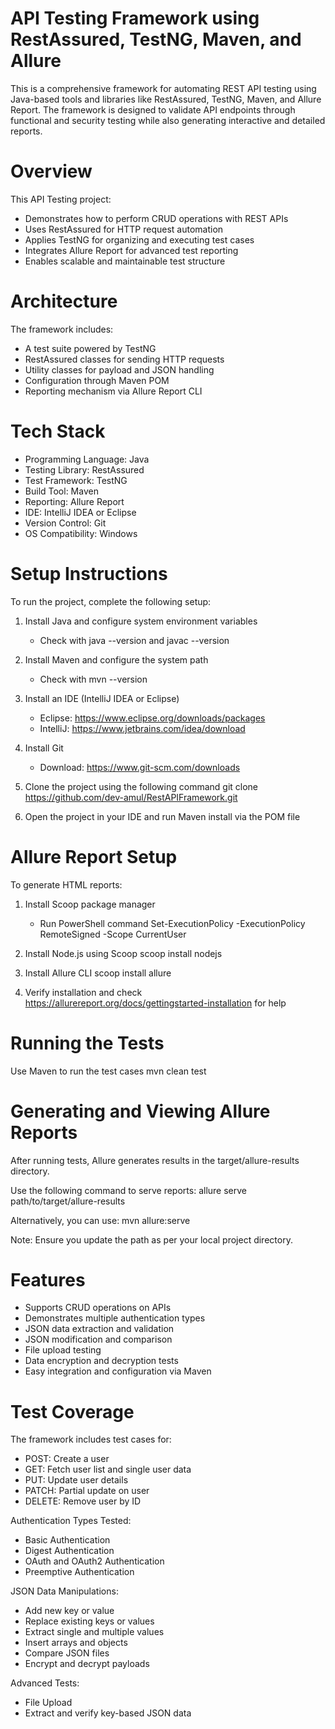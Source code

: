# API Testing Framework using RestAssured, TestNG, Maven, and Allure

This is a comprehensive framework for automating REST API testing using Java-based tools and libraries like RestAssured, TestNG, Maven, and Allure Report. The framework is designed to validate API endpoints through functional and security testing while also generating interactive and detailed reports.

# Overview

This API Testing project:
- Demonstrates how to perform CRUD operations with REST APIs
- Uses RestAssured for HTTP request automation
- Applies TestNG for organizing and executing test cases
- Integrates Allure Report for advanced test reporting
- Enables scalable and maintainable test structure

# Architecture

The framework includes:
- A test suite powered by TestNG
- RestAssured classes for sending HTTP requests
- Utility classes for payload and JSON handling
- Configuration through Maven POM
- Reporting mechanism via Allure Report CLI

# Tech Stack

- Programming Language: Java
- Testing Library: RestAssured
- Test Framework: TestNG
- Build Tool: Maven
- Reporting: Allure Report
- IDE: IntelliJ IDEA or Eclipse
- Version Control: Git
- OS Compatibility: Windows

# Setup Instructions

To run the project, complete the following setup:

1. Install Java and configure system environment variables
    - Check with java --version and javac --version

2. Install Maven and configure the system path
    - Check with mvn --version

3. Install an IDE (IntelliJ IDEA or Eclipse)
    - Eclipse: https://www.eclipse.org/downloads/packages
    - IntelliJ: https://www.jetbrains.com/idea/download

4. Install Git
    - Download: https://www.git-scm.com/downloads

5. Clone the project using the following command
   git clone https://github.com/dev-amul/RestAPIFramework.git

6. Open the project in your IDE and run Maven install via the POM file

# Allure Report Setup

To generate HTML reports:

1. Install Scoop package manager
    - Run PowerShell command
      Set-ExecutionPolicy -ExecutionPolicy RemoteSigned -Scope CurrentUser

2. Install Node.js using Scoop
   scoop install nodejs

3. Install Allure CLI
   scoop install allure

4. Verify installation and check https://allurereport.org/docs/gettingstarted-installation for help

# Running the Tests

Use Maven to run the test cases
mvn clean test

# Generating and Viewing Allure Reports

After running tests, Allure generates results in the target/allure-results directory.

Use the following command to serve reports:
allure serve path/to/target/allure-results

Alternatively, you can use:
mvn allure:serve

Note: Ensure you update the path as per your local project directory.

# Features

- Supports CRUD operations on APIs
- Demonstrates multiple authentication types
- JSON data extraction and validation
- JSON modification and comparison
- File upload testing
- Data encryption and decryption tests
- Easy integration and configuration via Maven

# Test Coverage

The framework includes test cases for:

- POST: Create a user
- GET: Fetch user list and single user data
- PUT: Update user details
- PATCH: Partial update on user
- DELETE: Remove user by ID

Authentication Types Tested:
- Basic Authentication
- Digest Authentication
- OAuth and OAuth2 Authentication
- Preemptive Authentication

JSON Data Manipulations:
- Add new key or value
- Replace existing keys or values
- Extract single and multiple values
- Insert arrays and objects
- Compare JSON files
- Encrypt and decrypt payloads

Advanced Tests:
- File Upload
- Extract and verify key-based JSON data


